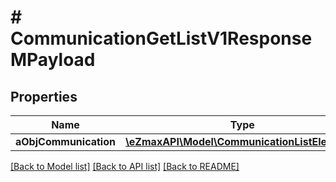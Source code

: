 # # CommunicationGetListV1ResponseMPayload

## Properties

Name | Type | Description | Notes
------------ | ------------- | ------------- | -------------
**aObjCommunication** | [**\eZmaxAPI\Model\CommunicationListElement[]**](CommunicationListElement.md) |  |

[[Back to Model list]](../../README.md#models) [[Back to API list]](../../README.md#endpoints) [[Back to README]](../../README.md)
